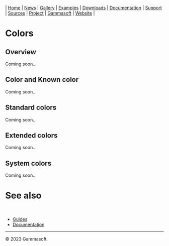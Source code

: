 | [Home](home.md) | [News](news.md) | [Gallery](gallery.md) | [Examples](examples.md) | [Downloads](downloads.md) | [Documentation](documentation.md) | [Support](support.md) | [Sources](https://github.com/gammasoft71/xtd) | [Project](https://sourceforge.net/projects/xtdpro/) | [Gammasoft](gammasoft.md) | [Website](https://gammasoft71.wixsite.com/xtdpro) |

# Colors

## Overview

Coming soon...

## Color and Known color

Coming soon...

## Standard colors

Coming soon...

## Extended colors

Coming soon...

## System colors

Coming soon...

# See also
​
* [Guides](guides.md)
* [Documentation](documentation.md)

______________________________________________________________________________________________

© 2023 Gammasoft.
